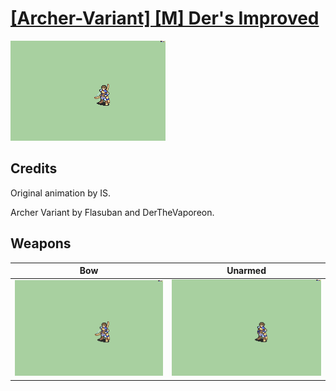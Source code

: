 # [\[Archer-Variant\] \[M\] Der's Improved](./)

<img src="./5.%20Bow/Bow_000.png" alt="[Archer-Variant] [M] Der's Improved standing" />

## Credits

Original animation by IS.

Archer Variant by Flasuban and DerTheVaporeon.

## Weapons


|Bow |Unarmed |
|  :---: | :---: |
| <img alt="Bow animation" src="./5.%20Bow/Bow.gif" /> | <img alt="Unarmed animation" src="./8.%20Unarmed/Unarmed.gif" /> |
